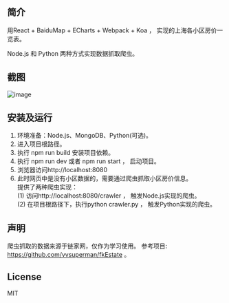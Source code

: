 ## 简介

用React + BaiduMap + ECharts + Webpack + Koa ， 实现的上海各小区房价一览表。

Node.js 和 Python 两种方式实现数据抓取爬虫。

## 截图
![image](https://github.com/xuchaobei/fang/blob/master/fang.png)

## 安装及运行

1. 环境准备：Node.js、MongoDB、Python(可选)。
2. 进入项目根路径。
3. 执行 npm run build 安装项目依赖。 
4. 执行 npm run dev 或者 npm run start ， 启动项目。
5. 浏览器访问http://localhost:8080
6. 此时网页中是没有小区数据的，需要通过爬虫抓取小区房价信息。  </br>
   提供了两种爬虫实现：  </br>
   (1) 访问http://localhost:8080/crawler ， 触发Node.js实现的爬虫。  </br>
   (2) 在项目根路径下，执行python crawler.py ， 触发Python实现的爬虫。

## 声明

爬虫抓取的数据来源于链家网，仅作为学习使用。
参考项目: https://github.com/vvsuperman/fkEstate 。

## License

MIT
